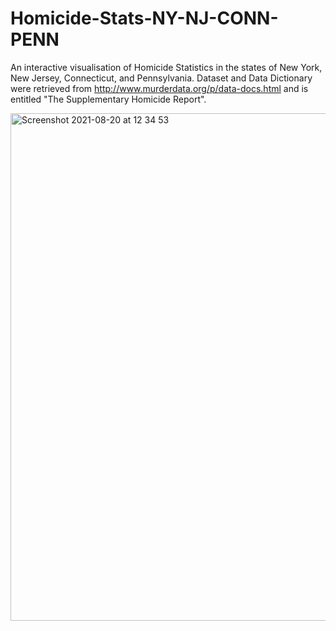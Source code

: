 # Homicide-Stats-NY-NJ-CONN-PENN
An interactive visualisation of Homicide Statistics in the states of New York, New Jersey, Connecticut, and Pennsylvania.
Dataset and Data Dictionary were retrieved from http://www.murderdata.org/p/data-docs.html and is entitled "The Supplementary Homicide Report".

<img width="812" alt="Screenshot 2021-08-20 at 12 34 53" src="https://user-images.githubusercontent.com/81429502/130227463-bf39683e-b3d1-4aff-85c4-bfd2255bbbf2.png">
